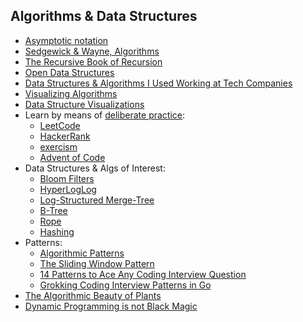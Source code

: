 ## Algorithms & Data Structures

- [Asymptotic notation](https://www.khanacademy.org/computing/computer-science/algorithms/asymptotic-notation/a/asymptotic-notation)
- [Sedgewick & Wayne, Algorithms](https://algs4.cs.princeton.edu/home)
- [The Recursive Book of Recursion](https://inventwithpython.com/recursion/)
- [Open Data Structures](http://opendatastructures.org/ods-java/)
- [Data Structures & Algorithms I Used Working at Tech Companies](https://blog.pragmaticengineer.com/data-structures-and-algorithms-i-actually-used-day-to-day/)
- [Visualizing Algorithms](https://bost.ocks.org/mike/algorithms/)
- [Data Structure Visualizations](https://www.cs.usfca.edu/~galles/visualization/Algorithms.html)
- Learn by means of [deliberate practice](https://en.wikipedia.org/wiki/Practice_(learning_method)#Deliberate_practice):
  - [LeetCode](https://leetcode.com/)
  - [HackerRank](https://www.hackerrank.com/)
  - [exercism](https://exercism.org/)
  - [Advent of Code](https://adventofcode.com/)
- Data Structures & Algs of Interest:
  - [Bloom Filters](https://samwho.dev/bloom-filters/)
  - [HyperLogLog](https://djhworld.github.io/hyperloglog/)
  - [Log-Structured Merge-Tree](https://en.m.wikipedia.org/wiki/Log-structured_merge-tree)
  - [B-Tree](https://planetscale.com/blog/btrees-and-database-indexes)
  - [Rope](https://en.wikipedia.org/wiki/Rope_(data_structure))
  - [Hashing](https://samwho.dev/hashing)
- Patterns:
  - [Algorithmic Patterns](https://cs.lmu.edu/~ray/notes/algpatterns/)
  - [The Sliding Window Pattern](https://nan-archive.vercel.app/sliding-window)
  - [14 Patterns to Ace Any Coding Interview Question](https://hackernoon.com/14-patterns-to-ace-any-coding-interview-question-c5bb3357f6ed)
  - [Grokking Coding Interview Patterns in Go](https://www.educative.io/courses/grokking-coding-interview-patterns-go)
- [The Algorithmic Beauty of Plants](http://algorithmicbotany.org/papers/abop/abop.pdf)
- [Dynamic Programming is not Black Magic](https://qsantos.fr/2024/01/04/dynamic-programming-is-not-black-magic/)
